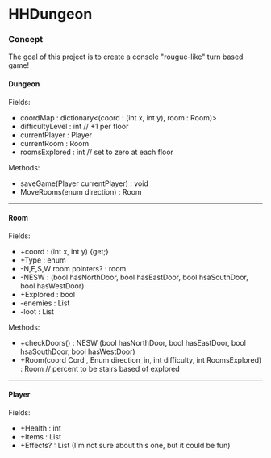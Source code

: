 # HHDungeon

### Concept

The goal of this project is to create a console "rougue-like" turn based game!

<!-- ### Must Have
| Dungeon | Character | Player | Enemy | Items | Rooms | Console |
|-----|-----|-----|-----|-----|-----|-----|
|Floor generation Method|Health | | |Armor |List<Room> connected rooms |Draw dungeon |
|Size of floor|Strength | | |Weapon |Room Type | |
|Default room |Attack | | | | | |
|Room quantities | | | | | | |
| | | | | | | |
| | | | | | | |
| | | | | | | |
| | | | | | | |
| | | | | | | |

### Should Have
| Dungeon | Character | Player | Enemy | Items | Rooms | Console |
|-----|-----|-----|-----|-----|-----|-----|
|Retreat method |Weaknesses | |Death loot drop | | | |
| | | | | | | |
| | | | | | | |
| | | | | | | |
| | | | | | | |
| | | | | | | |
| | | | | | | |
| | | | | | | |
| | | | | | | |

### Could Have
| Dungeon | Character | Player | Enemy | Items | Rooms | Console |
|-----|-----|-----|-----|-----|-----|-----|
| |Move speed? |Death effect | |Enchantements | | |
| | | | |Retreat wings? | | |
| | | | | | | |
| | | | | | | |
| | | | | | | |
| | | | | | | |
| | | | | | | |
| | | | | | | |
| | | | | | | |

### Won't Have (yet)
| Dungeon | Character | Player | Enemy | Items | Rooms | Console |
|-----|-----|-----|-----|-----|-----|-----|
| | | | | | | |
| | | | | | | |
| | | | | | | |
| | | | | | | |
| | | | | | | |
| | | | | | | |
| | | | | | | |
| | | | | | | |
| | | | | | | |

------- -->

#### Dungeon

Fields:

- coordMap : dictionary<(coord : (int x, int y), room : Room)>
- difficultyLevel : int // +1 per floor
- currentPlayer : Player
- currentRoom : Room
- roomsExplored : int // set to zero at each floor

Methods:
- saveGame(Player currentPlayer) : void
- MoveRooms(enum direction) : Room

-------

#### Room

Fields:

- +coord : (int x, int y) {get;}
- +Type : enum
- -N,E,S,W room pointers? : room
- -NESW : (bool hasNorthDoor, bool hasEastDoor, bool hsaSouthDoor, bool hasWestDoor)
- +Explored : bool
- -enemies : List<enemy>
- -loot : List<Item>

Methods:

-  +checkDoors() : NESW (bool hasNorthDoor, bool hasEastDoor, bool hsaSouthDoor, bool hasWestDoor)
-  +Room(coord Cord , Enum direction_in, int difficulty, int RoomsExplored) : Room  // percent to be stairs based of explored

-------

#### Player

Fields:
- +Health : int
- +Items : List<item>
- +Effects? : List<string> (I'm not sure about this one, but it could be fun)

